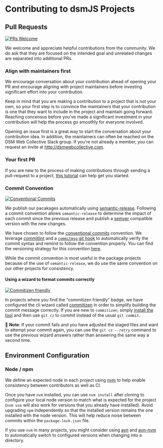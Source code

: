 # Contributing to dsmJS Projects

## Pull Requests

[![PRs Welcome][PRs-badge]][PRs-link]

We welcome and appreciate helpful contributions from the community. We do ask
that they are focused on the intended goal and unrelated changes are separated
into additional PRs.

### Align with maintainers first

We encourage conversation about your contribution ahead of opening your PR and
encourage aligning with project maintainers before investing significant effort
into your contribution.

Keep in mind that you are making a contribution to a project that is not your
own, so your first step is to convince the maintainers that your contribution
is one that they want to include in the project and maintain going forward.
Reaching concensus before you've made a significant investment in your
contribution will help the process go smoothly for everyone involved.

Opening an issue first is a great way to start the conversation about your
contribution idea. In addition, the maintainers can often be reached on the DSM
Web Collective Slack group. If you're not already a member, you can request an
invite at <http://dsmwebcollective.com>.

### Your first PR

If you are new to the process of making contributions through sending a
pull-request to a project, [this tutorial][PRs-link] can help get you started.

### Commit Convention

[![Conventional Commits][commit-convention-badge]][commit-convention-link]

We publish our pacakages automatically using
[semantic-release](https://github.com/semantic-release/semantic-release/).
Following a commit convention allows `semantic-release` to determine the impact
of each commit since the previous release and publish a [semver](https://semver.org)
compatible version with the new changes.

We have chosen to follow the [conventional commits][commit-convention-link]
convention. We leverage [commitlint](https://github.com/conventional-changelog/commitlint)
and a [`commitmsg` git hook](https://git-scm.com/book/en/v2/Customizing-Git-Git-Hooks)
to automatically verify the commit syntax and remind to follow the convention
properly. You can find the versioning strategy for this convention [here](https://github.com/semantic-release/commit-analyzer#default-rules-matching).

While the commit convention is most useful in the package projects because of
the use of `semantic-release`, we do use the same convention on our other
projects for consistency.

#### Using a wizard to format commits correctly

[![Commitizen friendly][commitizen-badge]][commitizen-link]

In projects where you find the "commitizen friendly" badge, we have configured
the cli wizard called [commitizen][commitizen-link] in order to simplify
building the commit message correctly. If you are new to `commitizen`, simply
[install the tool](https://commitizen.github.io/cz-cli/#installing-the-command-line-tool)
and then use `git cz` to commit instead of the usual `git commit`.

:eyes: __Note__: If your commit fails and you have adjusted the staged files
and want to attempt your commit again, you can use the `git cz --retry` command
to use the previous wizard answers rather than answering the same way a second
time.

## Environment Configuration

### Node / npm

We define an expected node in each project using [nvm](https://github.com/nvm-sh/nvm)
to help enable consistency between contributors as well as CI.

Once you have `nvm` installed, you can use `nvm install` after cloning to
configure your local node version to match what is expected for the project
(`nvm use` will also work for versions that you already have installed). Avoid
upgrading `npm` independently so that the installed version remains the one
installed with the node version. This will help reduce noise between commits
within the `package-lock.json` file.

If you use `nvm` in many projects, you might consider using [avn](https://github.com/wbyoung/avn)
and [avn-nvm](https://github.com/wbyoung/avn-nvm) to automatically switch to
configured versions when changing into a directory.


[commit-convention-link]: https://conventionalcommits.org
[commit-convention-badge]: https://img.shields.io/badge/Conventional%20Commits-1.0.0-yellow.svg
[commitizen-link]: http://commitizen.github.io/cz-cli/
[commitizen-badge]: https://img.shields.io/badge/commitizen-friendly-brightgreen.svg
[PRs-link]: http://makeapullrequest.com
[PRs-badge]: https://img.shields.io/badge/PRs-welcome-brightgreen.svg


